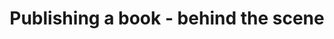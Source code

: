 ---
layout: blog-article
title: Publishing a book - behind the scene
description: A story about what it took to publish a tehnical book. Also contains a link to Rachel Andrew's book toolkit resources.
link: http://www.maban.co.uk/100/
tags:
- CSS
- guides
- book
---
